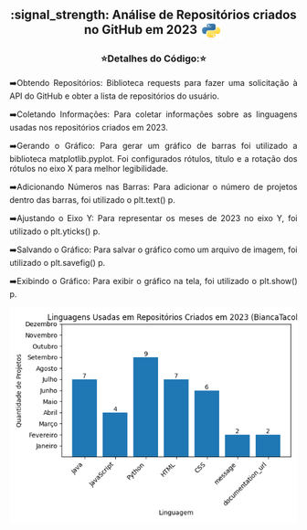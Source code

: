 <h2 align="center"> :signal_strength:  Análise de Repositórios criados no GitHub em 2023 <img align="center" alt="Python" height="30" width="40" src="https://raw.githubusercontent.com/devicons/devicon/master/icons/python/python-original.svg"></h2>

<h3 align="center">⭐Detalhes do Código:⭐</h3>

<p align="justify">➡️Obtendo Repositórios: Biblioteca requests para fazer uma solicitação à API do GitHub e obter a lista de repositórios do usuário.</p>
<p align="justify">➡️Coletando Informações: Para coletar informações sobre as linguagens usadas nos repositórios criados em 2023.</p>
<p align="justify">➡️Gerando o Gráfico: Para gerar um gráfico de barras foi utilizado a biblioteca matplotlib.pyplot. Foi configurados rótulos, título e a rotação dos rótulos no eixo X para melhor legibilidade.</p>
<p align="justify">➡️Adicionando Números nas Barras: Para adicionar o número de projetos dentro das barras, foi utilizado o plt.text() p.</p>
<p align="justify">➡️Ajustando o Eixo Y: Para representar os meses de 2023 no eixo Y, foi utilizado o plt.yticks() p.</p>
<p align="justify">➡️Salvando o Gráfico: Para salvar o gráfico como um arquivo de imagem, foi utilizado o plt.savefig() p.</p>
<p align="justify">➡️Exibindo o Gráfico: Para exibir o gráfico na tela, foi utilizado o plt.show() p.</p>

<div align="center">
<img  src="grafico_repositorios.png" alt="grafico">
</div>

